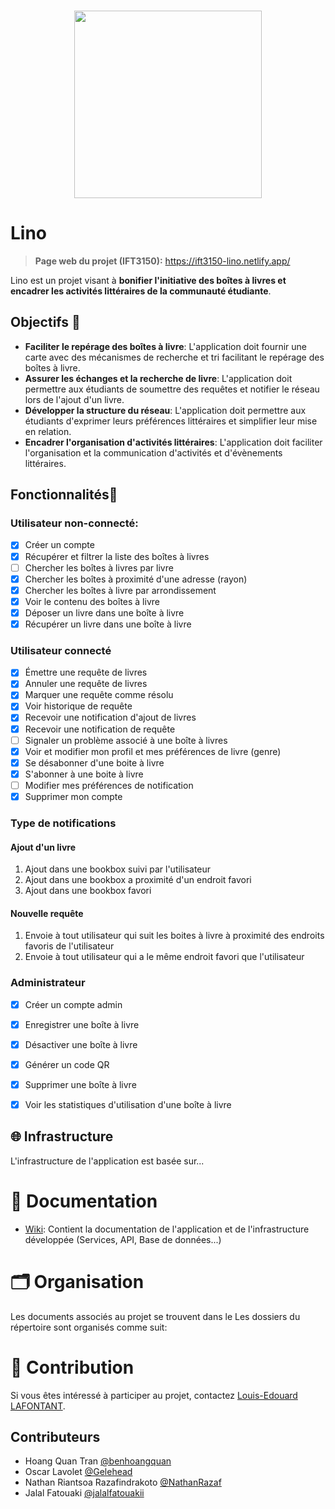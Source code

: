 <br/>
<p align="center">
    <img src="assets/logo.png" width="300">
</p>

# Lino

> **Page web du projet (IFT3150):** https://ift3150-lino.netlify.app/

Lino est un projet visant à **bonifier l'initiative des boîtes à livres et encadrer les activités littéraires de la communauté étudiante**.

## Objectifs 🎯

- **Faciliter le repérage des boîtes à livre**: L'application doit fournir une carte avec des mécanismes de recherche et tri facilitant le repérage des boîtes à livre.
- **Assurer les échanges et la recherche de livre**: L'application doit permettre aux étudiants de soumettre des requêtes et notifier le réseau lors de l'ajout d'un livre.
- **Développer la structure du réseau**: L'application doit permettre aux étudiants d'exprimer leurs préférences littéraires et simplifier leur mise en relation.
- **Encadrer l'organisation d'activités littéraires**: L'application doit faciliter l'organisation et la communication d'activités et d'évènements littéraires.

## Fonctionnalités📱

### Utilisateur non-connecté:

- [x] Créer un compte
- [x] Récupérer et filtrer la liste des boîtes à livres
- [ ] Chercher les boîtes à livres par livre
- [x] Chercher les boîtes à proximité d'une adresse (rayon)
- [x] Chercher les boîtes à livre par arrondissement
- [x] Voir le contenu des boîtes à livre
- [x] Déposer un livre dans une boîte à livre
- [x] Récupérer un livre dans une boîte à livre

### Utilisateur connecté

- [x] Émettre une requête de livres
- [x] Annuler une requête de livres
- [x] Marquer une requête comme résolu
- [x] Voir historique de requête 
- [x] Recevoir une notification d'ajout de livres
- [x] Recevoir une notification de requête
- [ ] Signaler un problème associé à une boîte à livres
- [x] Voir et modifier mon profil et mes préférences de livre (genre)
- [x] Se désabonner d'une boite à livre
- [x] S'abonner à une boite à livre
- [ ] Modifier mes préférences de notification
- [x] Supprimer mon compte

### Type de notifications

#### Ajout d'un livre

1. Ajout dans une bookbox suivi par l'utilisateur
2. Ajout dans une bookbox a proximité d'un endroit favori
3. Ajout dans une bookbox favori

#### Nouvelle requête

1. Envoie à tout utilisateur qui suit les boites à livre à proximité des endroits favoris de l'utilisateur
2. Envoie à tout utilisateur qui a le même endroit favori que l'utilisateur

### Administrateur

- [x] Créer un compte admin
- [x] Enregistrer une boîte à livre
- [x] Désactiver une boîte à livre
- [x] Générer un code QR
- [x] Supprimer une boîte à livre
- [x] Voir les statistiques d'utilisation d'une boîte à livre


## 🌐 Infrastructure

L'infrastructure de l'application est basée sur...

<!-- TODO -->

# 📘 Documentation

<!-- - Dossier Drive: Contient la documentation du projet -->
- [Wiki](https://github.com/ceduni/lino/wiki): Contient la documentation de l'application et de l'infrastructure développée (Services, API, Base de données...)

# 🗂️ Organisation

Les documents associés au projet se trouvent dans le 
Les dossiers du répertoire sont organisés comme suit:

<!-- TODO -->

# 🌟 Contribution

Si vous êtes intéressé à participer au projet, contactez [Louis-Edouard LAFONTANT](mailto:louis.edouard.lafontant@umontreal.ca).

## Contributeurs

- Hoang Quan Tran [@benhoangquan](https://github.com/benhoangquan)
- Oscar Lavolet [@Gelehead](https://github.com/Gelehead)
- Nathan Riantsoa Razafindrakoto [@NathanRazaf](https://github.com/NathanRazaf)
- Jalal Fatouaki [@jalalfatouakii](https://github.com/jalalfatouakii)
